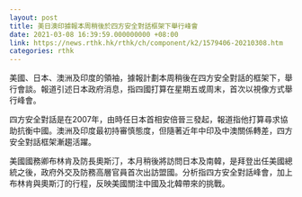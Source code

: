 ```yaml
---
layout: post
title: 美日澳印據報本周稍後於四方安全對話框架下舉行峰會
date: 2021-03-08 16:39:59.000000000 +08:00
link: https://news.rthk.hk/rthk/ch/component/k2/1579406-20210308.htm
categories: rthk
---
```


美國、日本、澳洲及印度的領袖，據報計劃本周稍後在四方安全對話的框架下，舉行會談。報道引述日本政府消息，指四國打算在星期五或周末，首次以視像方式舉行峰會。

四方安全對話是在2007年，由時任日本首相安倍晉三發起，報道指他打算尋求協助抗衡中國。澳洲及印度最初持審慎態度，但隨著近年中印及中澳關係轉差，四方安全對話框架漸趨活躍。

美國國務卿布林肯及防長奧斯汀，本月稍後將訪問日本及南韓，是拜登出任美國總統之後，政府外交及防務高層官員首次出訪盟國。分析指四方安全對話峰會，加上布林肯與奧斯汀的行程，反映美國關注中國及北韓帶來的挑戰。
